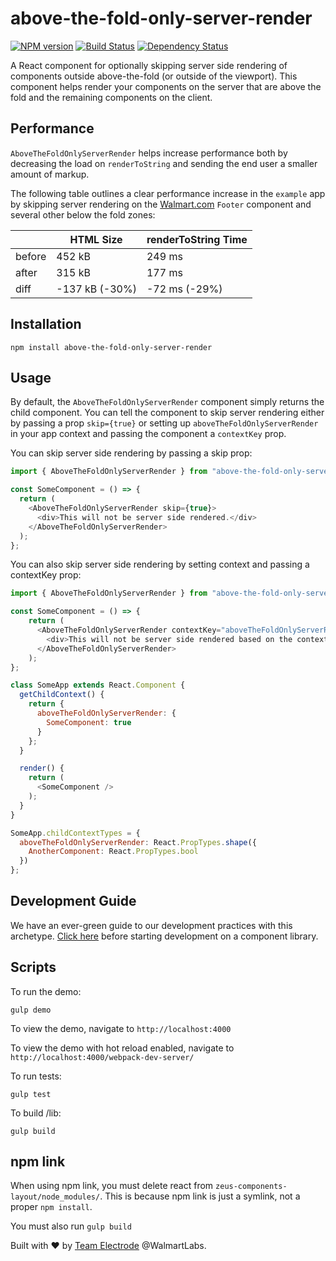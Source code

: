 # above-the-fold-only-server-render

[![NPM version][npm-image]][npm-url] [![Build Status][travis-image]][travis-url] [![Dependency Status][daviddm-image]][daviddm-url]

A React component for optionally skipping server side rendering of components outside above-the-fold (or outside of the viewport). This component helps render your components on the server that are above the fold and the remaining components on the client.

## Performance

`AboveTheFoldOnlyServerRender` helps increase performance both by decreasing the load on `renderToString` and sending the end user a smaller amount of markup.

The following table outlines a clear performance increase in the `example` app by skipping server rendering on the [Walmart.com](walmart/com) `Footer` component and several other below the fold zones:

|          | HTML Size      | renderToString Time |
| -------- | -------------- | ------------------- |
| before   | 452 kB         | 249 ms              |
| after    | 315 kB         | 177 ms              |
| diff     | -137 kB (-30%) | -72 ms (-29%)       |

## Installation

```
npm install above-the-fold-only-server-render
```

## Usage

By default, the `AboveTheFoldOnlyServerRender` component simply returns the child component. You can tell the component to skip server rendering either by passing a prop `skip={true}` or setting up
`aboveTheFoldOnlyServerRender` in your app context and passing the component a `contextKey` prop.

You can skip server side rendering by passing a skip prop:

```js
import { AboveTheFoldOnlyServerRender } from "above-the-fold-only-server-render";

const SomeComponent = () => {
  return (
    <AboveTheFoldOnlyServerRender skip={true}>
      <div>This will not be server side rendered.</div>
    </AboveTheFoldOnlyServerRender>
  );
};
```

You can also skip server side rendering by setting context and passing a contextKey prop:

```js
import { AboveTheFoldOnlyServerRender } from "above-the-fold-only-server-render";

const SomeComponent = () => {
    return (
      <AboveTheFoldOnlyServerRender contextKey="aboveTheFoldOnlyServerRender.SomeComponent">
        <div>This will not be server side rendered based on the context.</div>
      </AboveTheFoldOnlyServerRender>
    );
};

class SomeApp extends React.Component {
  getChildContext() {
    return {
      aboveTheFoldOnlyServerRender: {
        SomeComponent: true
      }
    };
  }

  render() {
    return (
      <SomeComponent />
    );
  }
}

SomeApp.childContextTypes = {
  aboveTheFoldOnlyServerRender: React.PropTypes.shape({
    AnotherComponent: React.PropTypes.bool
  })
};

```

## Development Guide

We have an ever-green guide to our development practices with this archetype.
[Click here](https://github.com/electrode-io/electrode-archetype-react-component/blob/master/DEVELOPMENT.md)
before starting development on a component library.

## Scripts

To run the demo:

```
gulp demo
```

To view the demo, navigate to `http://localhost:4000`

To view the demo with hot reload enabled, navigate to `http://localhost:4000/webpack-dev-server/`

To run tests:

```
gulp test
```

To build /lib:

```
gulp build
```

## npm link

When using npm link, you must delete react from `zeus-components-layout/node_modules/`. This is because npm link is just a symlink, not a proper `npm install`.

You must also run `gulp build`

Built with :heart: by [Team Electrode](https://github.com/orgs/electrode-io/people) @WalmartLabs.

[npm-image]: https://badge.fury.io/js/above-the-fold-only-server-render.svg
[npm-url]: https://npmjs.org/package/above-the-fold-only-server-render
[travis-image]: https://travis-ci.org/electrode-io/above-the-fold-only-server-render.svg?branch=master
[travis-url]: https://travis-ci.org/electrode-io/above-the-fold-only-server-render
[daviddm-image]: https://david-dm.org/electrode-io/above-the-fold-only-server-render.svg?theme=shields.io
[daviddm-url]: https://david-dm.org/electrode-io/above-the-fold-only-server-render
